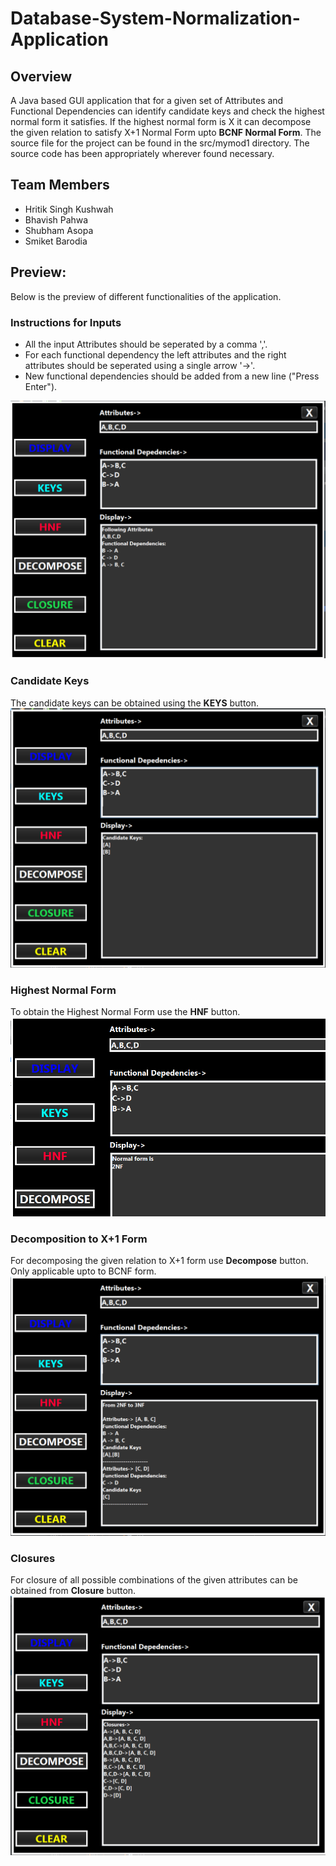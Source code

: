# Database-System-Normalization-Application

## Overview
A Java based GUI application that for a given set of Attributes and Functional Dependencies can identify candidate keys and check the highest normal form it satisfies.
If the highest normal form is X it can decompose the given relation to satisfy X+1 Normal Form upto **BCNF Normal Form**.
The source file for the project can be found in the src/mymod1 directory. The source code has been appropriately wherever found necessary. 

## Team Members
* Hritik Singh Kushwah
* Bhavish Pahwa
* Shubham Asopa
* Smiket Barodia

## Preview:
Below is the preview of different functionalities of the application.
### Instructions for Inputs
* All the input Attributes should be seperated by a comma ','.
* For each functional dependency the left attributes and the right attributes should be seperated using a single arrow '->'.
* New functional dependencies should be added from a new line ("Press Enter").

![Home](/Preview/prev.png)

### Candidate Keys
The candidate keys can be obtained using the **KEYS** button.
![Keys](/Preview/cKeys.png)

### Highest Normal Form
To obtain the Highest Normal Form use the **HNF** button.
![Keys](/Preview/hnf.png)

### Decomposition to X+1 Form
For decomposing the given relation to X+1 form use **Decompose** button. Only applicable upto to BCNF form.
![Keys](/Preview/decompose.png)

### Closures
For closure of all possible combinations of the given attributes can be obtained from **Closure** button.
![Keys](/Preview/closure.png)



